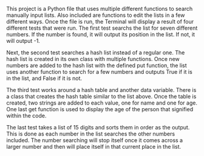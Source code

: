 This project is a Python file that uses multiple different functions to search manually input lists. Also included are functions to edit the lists in a few different ways. Once the file is run, the Terminal will display a result of four different tests that were run. The first test searchs the list for seven different numbers. If the number is found, it will output its position in the list. If not, it will output -1. 

Next, the second test searches a hash list instead of a regular one. The hash list is created in its own class with multiple functions. Once new numbers are added to the hash list with the defined put function, the list uses another function to search for a few numbers and outputs True if it is in the list, and False if it is not.

The third test works around a hash table and another data variable. There is a class that creates the hash table similar to the list above. Once the table is created, two strings are added to each value, one for name and one for age. One last get function is used to display the age of the person that signified within the code.

The last test takes a list of 15 digits and sorts them in order as the output. This is done as each number in the list searches the other numbers included. The number searching will stop itself once it comes across a larger number and then will place itself in that current place in the list.
